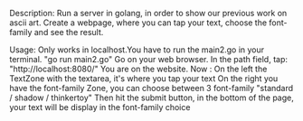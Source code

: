 Description:
    Run a server in golang, in order to show our previous work on ascii art.
    Create a webpage, where you can tap your text, choose the font-family and see the result.

Usage:
    Only works in localhost.You have to run the main2.go in your terminal. "go run main2.go"
    Go on your web browser. In the path field, tap: "http://localhost:8080/"
    You are on the website. Now :
    On the left the TextZone with the textarea, it's where you tap your text
    On the right you have the font-family Zone, you can choose between 3 font-family "standard / shadow / thinkertoy"
   Then hit the submit button, in the bottom of the page, your text will be display in the font-family choice

